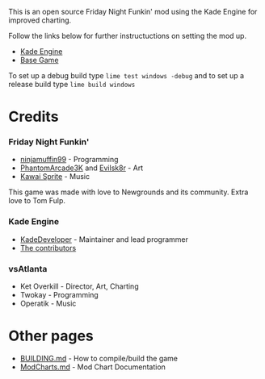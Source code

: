This is an open source Friday Night Funkin' mod using the Kade Engine for improved charting.

Follow the links below for further instructuctions on setting the mod up.

- [Kade Engine](https://github.com/KadeDev/Kade-Engine)
- [Base Game](https://github.com/ninjamuffin99/Funkin)

To set up a debug build type `lime test windows -debug` and to set up a release build type `lime build windows`

# Credits
### Friday Night Funkin'
 - [ninjamuffin99](https://twitter.com/ninja_muffin99) - Programming
 - [PhantomArcade3K](https://twitter.com/phantomarcade3k) and [Evilsk8r](https://twitter.com/evilsk8r) - Art
 - [Kawai Sprite](https://twitter.com/kawaisprite) - Music

This game was made with love to Newgrounds and its community. Extra love to Tom Fulp.
### Kade Engine
- [KadeDeveloper](https://twitter.com/KadeDeveloper) - Maintainer and lead programmer
- [The contributors](https://github.com/KadeDev/Kade-Engine/graphs/contributors)

### vsAtlanta
- Ket Overkill - Director, Art, Charting
- Twokay - Programming
- Operatik - Music

# Other pages
 - [BUILDING.md](https://github.com/KadeDev/Kade-Engine/blob/master/BUILDING.md) - How to compile/build the game
 - [ModCharts.md](https://github.com/KadeDev/Kade-Engine/blob/master/ModCharts.md) - Mod Chart Documentation

